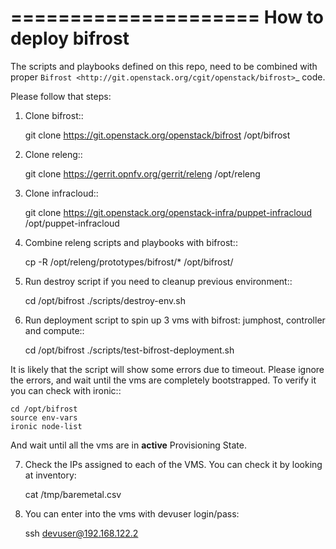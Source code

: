 =====================
How to deploy bifrost
=====================
The scripts and playbooks defined on this repo, need to be combined with proper `Bifrost <http://git.openstack.org/cgit/openstack/bifrost>`_ code.

Please follow that steps:

1. Clone bifrost::

    git clone https://git.openstack.org/openstack/bifrost /opt/bifrost

2. Clone releng::

    git clone https://gerrit.opnfv.org/gerrit/releng /opt/releng

3. Clone infracloud::

    git clone https://git.openstack.org/openstack-infra/puppet-infracloud /opt/puppet-infracloud

4. Combine releng scripts and playbooks with bifrost::

    cp -R /opt/releng/prototypes/bifrost/* /opt/bifrost/

5. Run destroy script if you need to cleanup previous environment::

    cd /opt/bifrost
    ./scripts/destroy-env.sh

6. Run deployment script to spin up 3 vms with bifrost: jumphost, controller and compute::

    cd /opt/bifrost
    ./scripts/test-bifrost-deployment.sh

It is likely that the script will show some errors due to timeout. Please ignore the errors, and wait until the vms are completely bootstrapped. To verify it you can check with ironic::

    cd /opt/bifrost
    source env-vars
    ironic node-list

And wait until all the vms are in **active** Provisioning State.

7. Check the IPs assigned to each of the VMS. You can check it by looking at inventory:

    cat /tmp/baremetal.csv

8. You can enter into the vms with devuser login/pass:

    ssh devuser@192.168.122.2
